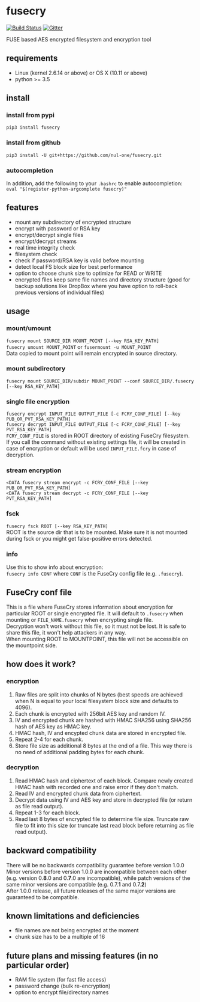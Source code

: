 
fusecry 
==================================================
[![Build Status](https://travis-ci.org/nul-one/fusecry.png)](https://travis-ci.org/nul-one/fusecry)
[![Gitter](https://badges.gitter.im/Join%20Chat.svg)](https://gitter.im/fusecry/Lobby)

FUSE based AES encrypted filesystem and encryption tool

requirements
-------------------------

- Linux (kernel 2.6.14 or above) or OS X (10.11 or above)
- python >= 3.5

install
-------------------------

### install from pypi
`pip3 install fusecry`  

### install from github
`pip3 install -U git+https://github.com/nul-one/fusecry.git`  

### autocompletion
In addition, add the following to your `.bashrc` to enable autocompletion:  
`eval "$(register-python-argcomplete fusecry)"`

features
-------------------------

- mount any subdirectory of encrypted structure
- encrypt with password or RSA key
- encrypt/decrypt single files
- encrypt/decrypt streams
- real time integrity check
- filesystem check
- check if password/RSA key is valid before mounting
- detect local FS block size for best performance
- option to choose chunk size to optimize for READ or WRITE
- encrypted files keep same file names and directory structure (good for backup
solutions like DropBox where you have option to roll-back previous versions of
individual files)

usage
-------------------------

### mount/umount

`fusecry mount SOURCE_DIR MOUNT_POINT [--key RSA_KEY_PATH]`  
`fusecry umount MOUNT_POINT` or `fusermount -u MOUNT_POINT`  
Data copied to mount point will remain encrypted in source directory.  

### mount subdirectory

`fusecry mount SOURCE_DIR/subdir MOUNT_POINT --conf SOURCE_DIR/.fusecry [--key RSA_KEY_PATH]`

### single file encryption

`fusecry encrypt INPUT_FILE OUTPUT_FILE [-c FCRY_CONF_FILE] [--key PUB_OR_PVT_RSA_KEY_PATH]`  
`fusecry decrypt INPUT_FILE OUTPUT_FILE [-c FCRY_CONF_FILE] [--key PVT_RSA_KEY_PATH]`  
`FCRY_CONF_FILE` is stored in ROOT directory of existing FuseCry filesystem.  
If you call the command without existing settings file, it will be created in
case of encryption or default will be used `INPUT_FILE.fcry` in case of
decryption.

### stream encryption

`<DATA fusecry stream encrypt -c FCRY_CONF_FILE [--key PUB_OR_PVT_RSA_KEY_PATH]`  
`<DATA fusecry stream decrypt -c FCRY_CONF_FILE [--key PVT_RSA_KEY_PATH]`  

### fsck

`fusecry fsck ROOT [--key RSA_KEY_PATH]`  
ROOT is the source dir that is to be mounted. Make sure it is not mounted
during fsck or you might get false-positive errors detected.

### info

Use this to show info about encryption:  
`fusecry info CONF` where `CONF` is the FuseCry config file (e.g. `.fusecry`).

FuseCry conf file
-------------------------

This is a file where FuseCry stores information about encryption for particular
ROOT or single encrypted file. It will default to `.fusecry` when mounting or
`FILE_NAME.fusecry` when encrypting single file.  
Decryption won't work without this file, so it must not be lost. It is safe to
share this file, it won't help attackers in any way.  
When mounting ROOT to MOUNTPOINT, this file will not be accessible on the
mountpoint side.

how does it work?
-------------------------

### encryption

1. Raw files are split into chunks of N bytes (best speeds are achieved when N
is equal to your local filesystem block size and defaults to 4096).
2. Each chunk is encrypted with 256bit AES key and random IV.
3. IV and encrypted chunk are hashed with HMAC SHA256 using SHA256 hash of AES
key as HMAC key.
4. HMAC hash, IV and encypted chunk data are stored in encrypted file.
5. Repeat 2-4 for each chunk.
6. Store file size as additional 8 bytes at the end of a file. This way there
is no need of additional padding bytes for each chunk.

### decryption

1. Read HMAC hash and ciphertext of each block. Compare newly created HMAC hash
with recorded one and raise error if they don't match.
2. Read IV and encrypted chunk data from ciphertext.
3. Decrypt data using IV and AES key and store in decrypted file (or return as
file read output).
4. Repeat 1-3 for each block.
6. Read last 8 bytes of encrypted file to determine file size. Truncate raw
file to fit into this size (or truncate last read block before returning as
file read output).

backward compatibility
-------------------------

There will be no backwards compatibility guarantee before version 1.0.0  
Minor versions before version 1.0.0 are incompatible between each other (e.g.
version 0.**8**.0 and 0.**7**.0 are incompatible), while patch versions of the
same minor versions are compatible (e.g. 0.7.**1** and 0.7.**2**)  
After 1.0.0 release, all future releases of the same major versions are
guaranteed to be compatible.

known limitations and deficiencies
-------------------------

- file names are not being encrypted at the moment
- chunk size has to be a multiple of 16

future plans and missing features (in no particular order)
-------------------------

- RAM file system (for fast file access)
- password change (bulk re-encryption)
- option to encrypt file/directory names

[//]: # "- choice of AES key size"
[//]: # "- choice of hmac digest algorithm"

